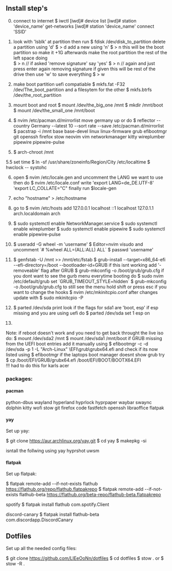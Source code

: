 ## Install step's 
0. connect to internet
    $ iwctl
    [iwd]# device list 
    [iwd]# station 'device_name' get-networks
    [iwd]# station 'device_name' connect 'SSID'

1. look with 'lsblk' at partition then run
    $ fdisk /dev/disk_to_partition
    delete a partition using 'd'
    $ > d 
    add a new using 'n'
    $ > n 
    this will be the boot partition so make it +1G
    afterwards make the root partition the rest of the left space doing  
    $ > n  // if asked 'remove signature' say 'yes'
    $ > n // again and just press enter again removing signature if given 
    this will be rest of the drive
    then use 'w' to save everything 
    $ > w

3.  make boot partition uefi compatiable 
    $ mkfs.fat -F32 /dev/The_boot_partition
    and a filesytem for the other 
    $ mkfs.btrfs /dev/the_root_partition 

4.  mount boot and root 
    $ mount /dev/the_big_one /mnt
    $ mkdir /mnt/boot
    $ mount /dev/the_small_one /mnt/boot

5. $ nvim /etc/pacman.d/mirrorlist 
    move germany up
   or do
   $ reflector --country Germany --latest 10 --sort rate --save /etc/pacman.d/mirrorlist
    $ pacstrap -i /mnt base base-devel linux linux-firmware grub efibootmgr git openssh firefox stow neovim vim networkmanager kitty wireplumber pipewire pipewire-pulse
7. $ arch-chroot /mnt

5.5 set time 
    $ ln -sf /usr/share/zoneinfo/Region/City /etc/localtime
    $ hwclock -- systohc
    
6. open $ nvim /etc/locale.gen and uncomment the LANG   we want to use then do
    $ nvim /etc/locale.conf 
    write 'export LANG=de_DE.UTF-8'
          'export LC_COLLATE="C"
    finally run $locale-gen

7. echo "hostname" > /etc/hostname

8. go to $ nvim /etc/hosts  add 
    127.0.0.1   localhost
    ::1         localhost
    127.0.1.1   arch.localdomain arch

9. $ sudo systemctl enable NetworkManager.service
   $ sudo systemctl enable wireplumber
   $ sudo systemctl enable pipewire
   $ sudo systemctl enable pipewire-pulse
   
11. $ useradd -G wheel -m 'username'
    $ Editor=nvim visudo
     and uncomment
    ´# %wheel ALL=(ALL:ALL) ALL´
    $ passwd 'username'

12. $ genfstab -U /mnt >> /mnt/etc/fstab
    $ grub-install --target=x86_64-efi --efi-directory=/boot --bootloader-id=GRUB
    if this isnt working add '-removeable' flag after GRUB
    $ grub-mkconfig -o /boot/grub/grub.cfg
    if you dont want to see the gurb menu everytime booting do
    $ sudo nvim /etc/default/grub
    set ´GRUB_TIMEOUT_STYLE=hidden´
    $ grub-mkconfig -o /boot/grub/grub.cfg
    to still see the menu hold shift or press esc
    if you want to change the hooks
    $ nvim /etc/mkinitcpio.conf
    after changes update with 
    $ sudo mkinitcpio -P

14. $ parted /dev/sda print 
    look if the flags for sda1 are 'boot, esp' if esp missing and you are using uefi do 
    $ parted /dev/sda set 1 esp on 

15.  
Note: if reboot doesn't work and you need to get back throught the live iso do:
        $ mount /dev/sda2 /mnt
        $ mount /dev/sda1 /mnt/boot
      if GRUB missing from the UEFI boot entries add it manually using
        $ efibootmgr -c -d /dev/sda -p 1 -L "Arch-Linux" \EFI\grub\grubx64.efi 
      and check if its now listed using $ efibootmgr
      if the laptops boot manager doesnt show grub try 
        $ cp /boot/EFI/GRUB/grubx64.efi /boot/EFI/BOOT/BOOTX64.EFI   
      !!! had to do this for karls acer 
### packages:
#### pacman
python-dbus 
wayland
hyperland 
hyprlock 
hyprpaper
waybar 
swaync
dolphin
kitty
wofi
stow 
git 
firefox 
code
fastfetch 
openssh
libraoffice
flatpak

#### yay
Set up yay:

$ git clone https://aur.archlinux.org/yay.git
$ cd yay
$ makepkg -si

isntall the follwing using yay
hyprshot
uwsm 

#### flatpak 
Set up flatpak:

$ flatpak remote-add --if-not-exists flathub https://flathub.org/repo/flathub.flatpakrepo
$ flatpak remote-add --if-not-exists flathub-beta https://flathub.org/beta-repo/flathub-beta.flatpakrepo

spotify 
$ flatpak install flathub com.spotify.Client

discord-canary 
$ flatpak install flathub-beta com.discordapp.DiscordCanary

## Dotfiles 
Set up all the needed config files:

$ git clone https://github.com/LIEeOoNn/dotfiles 
$ cd dotfiles 
$ stow . 
or 
$ stow -R .
